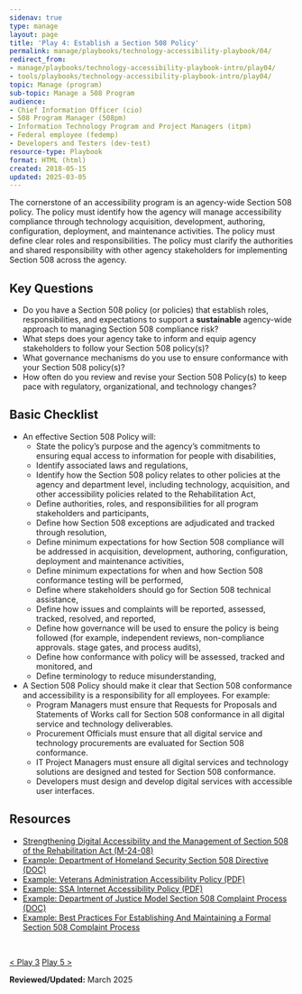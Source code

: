 ```yaml
---
sidenav: true
type: manage
layout: page
title: 'Play 4: Establish a Section 508 Policy'
permalink: manage/playbooks/technology-accessibility-playbook/04/
redirect_from:
- manage/playbooks/technology-accessibility-playbook-intro/play04/
- tools/playbooks/technology-accessibility-playbook-intro/play04/
topic: Manage (program)
sub-topic: Manage a 508 Program
audience:
- Chief Information Officer (cio)
- 508 Program Manager (508pm)
- Information Technology Program and Project Managers (itpm)
- Federal employee (fedemp)
- Developers and Testers (dev-test)
resource-type: Playbook
format: HTML (html)
created: 2018-05-15
updated: 2025-03-05
---
```


The cornerstone of an accessibility program is an agency-wide Section 508 policy. The policy must identify how the agency will manage accessibility compliance through technology acquisition, development, authoring, configuration, deployment, and maintenance activities. The policy must define clear roles and responsibilities. The policy must clarify the authorities and shared responsibility with other agency stakeholders for implementing Section 508 across the agency.

## Key Questions

  * Do you have a Section 508 policy (or policies) that establish roles, responsibilities, and expectations to support a **sustainable** agency-wide approach to managing Section 508 compliance risk?
  * What steps does your agency take to inform and equip agency stakeholders to follow your Section 508 policy(s)?
  * What governance mechanisms do you use to ensure conformance with your Section 508 policy(s)?
  * How often do you review and revise your Section 508 Policy(s) to keep pace with regulatory, organizational, and technology changes?

## Basic Checklist

  * An effective Section 508 Policy will:
      * State the policy&rsquo;s purpose and the agency&rsquo;s commitments to ensuring equal access to information for people with disabilities,
      * Identify associated laws and regulations,
      * Identify how the Section 508 policy relates to other policies at the agency and department level, including technology, acquisition, and other accessibility policies related to the Rehabilitation Act,
      * Define authorities, roles, and responsibilities for all program stakeholders and participants,
      * Define how Section 508 exceptions are adjudicated and tracked through resolution,
      * Define minimum expectations for how Section 508 compliance will be addressed in acquisition, development, authoring, configuration, deployment and maintenance activities,
      * Define minimum expectations for when and how Section 508 conformance testing will be performed,
      * Define where stakeholders should go for Section 508 technical assistance,
      * Define how issues and complaints will be reported, assessed, tracked, resolved, and reported,
      * Define how governance will be used to ensure the policy is being followed (for example, independent reviews, non-compliance approvals. stage gates, and process audits),
      * Define how conformance with policy will be assessed, tracked and monitored, and
      * Define terminology to reduce misunderstanding,
  * A Section 508 Policy should make it clear that Section 508 conformance and accessibility is a responsibility for all employees. For example:
      * Program Managers must ensure that Requests for Proposals and Statements of Works call for Section 508 conformance in all digital service and technology deliverables.
      * Procurement Officials must ensure that all digital service and technology procurements are evaluated for Section 508 conformance.
      * IT Project Managers must ensure all digital services and technology solutions are designed and tested for Section 508 conformance.
      * Developers must design and develop digital services with accessible user interfaces.

## Resources

  * <a href="https://bidenwhitehouse.archives.gov/omb/management/ofcio/m-24-08-strengthening-digital-accessibility-and-the-management-of-section-508-of-the-rehabilitation-act/" target="_blank" class="usa-link--external">Strengthening Digital Accessibility and the Management of Section 508 of the Rehabilitation Act (M-24-08)</a>
  * <a href="https://assets.section508.gov/assets/files/Directive_139.2_Final_10-28-2008.doc" target="_blank" class="usa-link--external">Example: Department of Homeland Security Section 508 Directive (DOC)</a>
  * <a href="https://assets.section508.gov/assets/files/VA508Directive6221_12_2008.pdf" target="_blank" class="usa-link--external">Example: Veterans Administration Accessibility Policy (PDF)</a>
  * <a href="https://assets.section508.gov/assets/files/SSA_Internet_Accessibility_Policy.pdf" target="_blank" class="usa-link--external">Example: SSA Internet Accessibility Policy (PDF)</a>
  * <a href="https://assets.section508.gov/assets/files/DOJ%20Section%20508%20Model%20Complaint%20Process.doc" target="_blank" class="usa-link--external">Example: Department of Justice Model Section 508 Complaint Process (DOC)</a>
  * [Example: Best Practices For Establishing And Maintaining a Formal Section 508 Complaint Process]({{site.baseurl}}/manage/laws-and-policies/Section-508-complaints-best-practices/)
  
  
&nbsp;

<div id="prev-next-section">
    <a class="prev-page" title="Go to Play 3" 
      href="{{site.baseurl}}/manage/playbooks/technology-accessibility-playbook/03"> < Play 3</a>
    <a class="prev-page" title="Go to Play 5"
      href="{{site.baseurl}}/manage/playbooks/technology-accessibility-playbook/05"> 
      Play 5 >
    </a>
</div>

**Reviewed/Updated:** March 2025